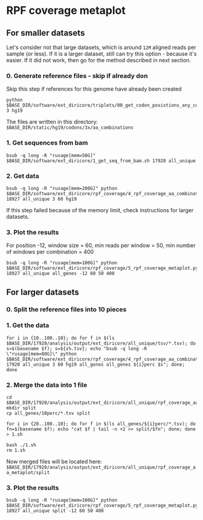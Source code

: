 # RPF coverage metaplot

## For smaller datasets

Let's consider not that large datasets, which is around `12M` aligned reads per sample (or less). If it is a larger dataset, still can try this option - because it's easier. If it did not work, then go for the method described in next section.

### 0. Generate reference files - skip if already don

Skip this step if references for this genome have already been created

```
python $BASE_DIR/software/ext_diricore/triplets/00_get_codon_posistions_any_combination.py 3 hg19
```

The files are written in this directory: `$BASE_DIR/static/hg19/codons/3x/aa_combinations`

### 1. Get sequences from bam

```
bsub -q long -R "rusage[mem=50G]" $BASE_DIR/software/ext_diricore/1_get_seq_from_bam.sh 17920 all_unique
```

### 2. Get data

```
bsub -q long -R "rusage[mem=200G]" python $BASE_DIR/software/ext_diricore/rpf_coverage/4_rpf_coverage_aa_combination_metaplot.py 18927 all_unique 3 60 hg19
```

If this step failed because of the memory limit, check instructions for larger datasets.

### 3. Plot the results

For position -12, window size = 60, min reads per window = 50, min number of windows per combination = 400

```
bsub -q long -R "rusage[mem=100G]" python  $BASE_DIR/software/ext_diricore/rpf_coverage/5_rpf_coverage_metaplot.py 18927 all_unique all_genes -12 60 50 400
```

## For larger datasets

### 0. Split the reference files into 10 pieces



### 1. Get the data

```
for i in {10..100..10}; do for f in $(ls $BASE_DIR/17920/analysis/output/ext_diricore/all_unique/tsv/*.tsv); do s=$(basename $f); s=${s%.tsv}; echo "bsub -q long -R \"rusage[mem=80G]\" python $BASE_DIR/software/ext_diricore/rpf_coverage/4_rpf_coverage_aa_combination_metaplot_split.py 17920 all_unique 3 60 hg19 all_genes all_genes ${i}perc $s"; done; done
```

### 2. Merge the data into 1 file

```
cd $BASE_DIR/17920/analysis/output/ext_diricore/all_unique/rpf_coverage_aa_metaplot/
mkdir split
cp all_genes/10perc/*.tsv split

for i in {20..100..10}; do for f in $(ls all_genes/${i}perc/*.tsv); do fn=$(basename $f); echo "cat $f | tail -n +2 >> split/$fn"; done; done > 1.sh

bash ./1.sh
rm 1.sh
```

Now merged files will be located here: `$BASE_DIR/17920/analysis/output/ext_diricore/all_unique/rpf_coverage_aa_metaplot/split`

### 3. Plot the results

```
bsub -q long -R "rusage[mem=100G]" python  $BASE_DIR/software/ext_diricore/rpf_coverage/5_rpf_coverage_metaplot.py 18927 all_unique split -12 60 50 400
```
